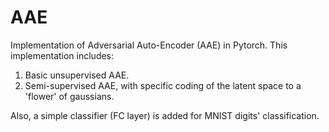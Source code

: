 # AAE

Implementation of Adversarial Auto-Encoder (AAE) in Pytorch. This implementation includes:

1. Basic unsupervised AAE.
2. Semi-supervised AAE, with specific coding of the latent space to a 'flower' of gaussians.

Also, a simple classifier (FC layer) is added for MNIST digits' classification.
